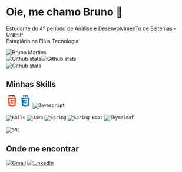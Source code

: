 # Oie, me chamo Bruno 👋

<p>Estudante do 4º período de Análise e DesenvolvimenTo de Sistemas - UNIFIP<BR>Estagiário na Ellus Tecnologia</p>

<img src="https://img.shields.io/static/v1?label=Overview&message=Bruno Martins&theme=tokyonight4&style=for-the-badge&logo=GitHub" alt="Bruno Martins">
<br>
<img align="left" src="https://github-readme-stats.vercel.app/api?username=3runoAM&theme=tokyonight&hide_border=false&include_all_commits=true&count_private=true" alt="Github stats"/>
<img lign="right" src="https://github-readme-stats.vercel.app/api/top-langs/?username=3runoAM&theme=tokyonight&hide_border=false&include_all_commits=true&count_private=true&layout=compact" alt="Github stats"/>
<br>
<img align="center" src="https://github-readme-streak-stats.herokuapp.com/?user=3runoAM&theme=tokyonight&hide_border=false" alt="Github stats"/>

<br>

## Minhas Skills

<code><img height="32" src="https://raw.githubusercontent.com/github/explore/80688e429a7d4ef2fca1e82350fe8e3517d3494d/topics/html/html.png" id="imagem-html" name="HTML5" alt="HTML5"/></code>
<code><img height="32" src="https://raw.githubusercontent.com/github/explore/80688e429a7d4ef2fca1e82350fe8e3517d3494d/topics/css/css.png" alt="CSS"/></code>
<code><img height="32" src="https://cdn.iconscout.com/icon/free/png-256/free-javascript-2038874-1720087.png" alt="Javascript"/></code>

<code><img height="32" src="https://img.icons8.com/?size=512&id=ZMFmFsekpKfY&format=png" alt="Rails"/></code>
<code><img height="32" src="https://cdn-icons-png.flaticon.com/512/226/226777.png" alt="Java"/></code>
<code><img height="32" src="https://static-00.iconduck.com/assets.00/spring-icon-2048x2045-yufnoc34.png" alt="Spring"/></code>
<code><img height="32" src="https://vscjava.gallerycdn.vsassets.io/extensions/vscjava/vscode-spring-boot-dashboard/0.13.2023072200/1689984300042/Microsoft.VisualStudio.Services.Icons.Default" alt="Spring Boot"/></code>
<code><img height="32" src="https://seeklogo.com/images/T/thymeleaf-logo-6E4D42A713-seeklogo.com.png" alt="Thymeleaf"/></code>

<code><img height="32" src="https://static-00.iconduck.com/assets.00/sql-database-sql-azure-icon-1955x2048-4pmty46t.png" alt="SQL"/></code>
<br>



## Onde me encontrar

<p align="left">
  <a href="mailto:jbrunno17@gmail.com" title="Gmail">
  <img src="https://img.shields.io/badge/-Gmail-FF0000?style=flat-square&labelColor=FF0000&logo=gmail&logoColor=white&link=jbrunno17@gmail.com" alt="Gmail"/></a>

  <a href="https://www.linkedin.com/in/3runomartins" title="LinkedIn">
  <img src="https://img.shields.io/badge/-Linkedin-0e76a8?style=flat-square&logo=Linkedin&logoColor=white&link=https://www.linkedin.com/in/3runomartins" alt="LinkedIn"/></a>
<p>
